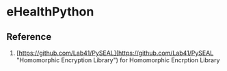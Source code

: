 # eHealthPython

## Reference
1. [https://github.com/Lab41/PySEAL](https://github.com/Lab41/PySEAL "Homomorphic Encryption Library") for Homomorphic Encrption Library
